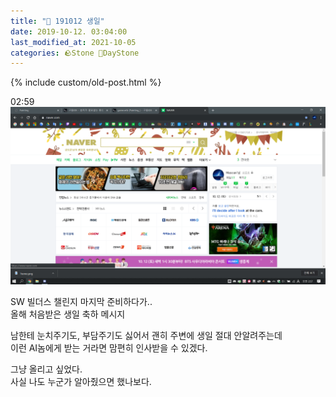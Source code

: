 ```yaml
---
title: "🌱 191012 생일"
date: 2019-10-12. 03:04:00
last_modified_at: 2021-10-05
categories: 🪨Stone 🌱DayStone
---
```

{% include custom/old-post.html %}

02:59  
![0000](/assets/img/2019/191012_0000.png)  

SW 빌더스 챌린지 마지막 준비하다가..  
올해 처음받은 생일 축하 메시지  

남한테 눈치주기도, 부담주기도 싫어서 괜히 주변에 생일 절대 안알려주는데  
이런 AI놈에게 받는 거라면 맘편히 인사받을 수 있겠다.  

그냥 올리고 싶었다.  
사실 나도 누군가 알아줬으면 했나보다.  
